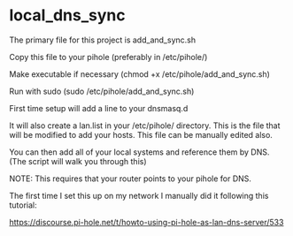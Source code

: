 # local_dns_sync
The primary file for this project is add_and_sync.sh 

Copy this file to your pihole (preferably in /etc/pihole/) 

Make executable if necessary (chmod +x /etc/pihole/add_and_sync.sh) 

Run with sudo (sudo /etc/pihole/add_and_sync.sh) 

First time setup will add a line to your dnsmasq.d 

It will also create a lan.list in your /etc/pihole/ directory.
This is the file that will be modified to add your hosts.
This file can be manually edited also.

You can then add all of your local systems and reference them by DNS. (The script will walk you through this)

NOTE: This requires that your router points to your pihole for DNS.

The first time I set this up on my network I manually did it following this tutorial: 

https://discourse.pi-hole.net/t/howto-using-pi-hole-as-lan-dns-server/533 
